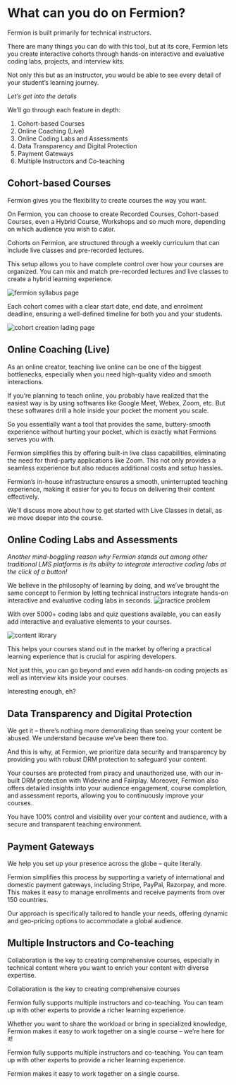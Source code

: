 # What can you do on Fermion? 

Fermion is built primarily for technical instructors.

There are many things you can do with this tool, but at its core, Fermion lets you create interactive cohorts through hands-on interactive and evaluative coding labs, projects, and interview kits.

Not only this but as an instructor, you would be able to see every detail of your student’s learning journey.

*Let’s get into the details*

We’ll go through each feature in depth:

1. Cohort-based Courses
2. Online Coaching (Live)
3. Online Coding Labs and Assessments
4. Data Transparency and Digital Protection
5. Payment Gateways
6. Multiple Instructors and Co-teaching

## Cohort-based Courses
Fermion gives you the flexibility to create courses the way you want.

On Fermion, you can choose to create Recorded Courses, Cohort-based Courses, even a Hybrid Course, Workshops and so much more, depending on which audience you wish to cater.

Cohorts on Fermion, are structured through a weekly curriculum that can include live classes and pre-recorded lectures. 

This setup allows you to have complete control over how your courses are organized. You can mix and match pre-recorded lectures and live classes to create a hybrid learning experience.

![fermion syllabus page](/images/course-creation-syllabus-page.png)

Each cohort comes with a clear start date, end date, and enrolment deadline, ensuring a well-defined timeline for both you and your students.

![cohort creation lading page](/images/cohort-creation-landing-page.png)

## Online Coaching (Live)
As an online creator, teaching live online can be one of the biggest bottlenecks, especially when you need high-quality video and smooth interactions.

If you’re planning to teach online, you probably have realized that the easiest way is by using softwares like Google Meet, Webex, Zoom, etc. But these softwares drill a hole inside your pocket the moment you scale.

So you essentially want a tool that provides the same, buttery-smooth experience without hurting your pocket, which is exactly what Fermions serves you with.

Fermion simplifies this by offering built-in live class capabilities, eliminating the need for third-party applications like Zoom. This not only provides a seamless experience but also reduces additional costs and setup hassles.

Fermion’s in-house infrastructure ensures a smooth, uninterrupted teaching experience, making it easier for you to focus on delivering their content effectively.

We'll discuss more about how to get started with Live Classes in detail, as we move deeper into the course. 

## Online Coding Labs and Assessments
*Another mind-boggling reason why Fermion stands out among other traditional LMS platforms is its ability to integrate interactive coding labs at the click of a button!*

We believe in the philosophy of learning by doing, and we’ve brought the same concept to Fermion by letting technical instructors integrate hands-on interactive and evaluative coding labs in seconds.
![practice problem](/images/practice-problem.png)


With over 5000+ coding labs and quiz questions available, you can easily add interactive and evaluative elements to your courses.  

![content library](/images/content-library.png)

This helps your courses stand out in the market by offering a practical learning experience that is crucial for aspiring developers.

Not just this, you can go beyond and even add hands-on coding projects as well as interview kits inside your courses.

Interesting enough, eh?

## Data Transparency and Digital Protection
We get it – there’s nothing more demoralizing than seeing your content be abused. We understand because we’ve been there too.

And this is why, at Fermion, we prioritize data security and transparency by providing you with robust DRM protection to safeguard your content.

Your courses are protected from piracy and unauthorized use, with our in-built DRM protection with Widevine and Fairplay. Moreover, Fermion also offers detailed insights into your audience engagement, course completion, and assessment reports, allowing you to continuously improve your courses.

You have 100% control and visibility over your content and audience, with a secure and transparent teaching environment.

## Payment Gateways
We help you set up your presence across the globe – quite literally.

Fermion simplifies this process by supporting a variety of international and domestic payment gateways, including Stripe, PayPal, Razorpay, and more. This makes it easy to manage enrollments and receive payments from over 150 countries.

Our approach is specifically tailored to handle your needs, offering dynamic and geo-pricing options to accommodate a global audience.

## Multiple Instructors and Co-teaching
Collaboration is the key to creating comprehensive courses, especially in technical content where you want to enrich your content with diverse expertise.

Collaboration is the key to creating comprehensive courses

Fermion fully supports multiple instructors and co-teaching. You can team up with other experts to provide a richer learning experience.

Whether you want to share the workload or bring in specialized knowledge, Fermion makes it easy to work together on a single course – we’re here for it!

Fermion fully supports multiple instructors and co-teaching. You can team up with other experts to provide a richer learning experience.

Fermion makes it easy to work together on a single course.

